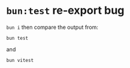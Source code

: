 # `bun:test` re-export bug

`bun i` then compare the output from:

```
bun test
```

and

```
bun vitest
```
